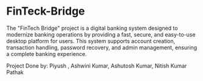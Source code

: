 # FinTeck-Bridge
The "FinTech Bridge" project is a digital banking system designed to modernize banking  operations by providing a fast, secure, and easy-to-use desktop platform for users. This  system supports account creation, transaction handling, password recovery, and admin  management, ensuring a complete banking experience.

Project Done by: Piyush , Ashwini Kumar, Ashutosh Kumar, Nitish Kumar Pathak
